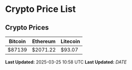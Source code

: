 # Crypto Price List

## Crypto Prices
| Bitcoin | Ethereum | Litecoin |
| ------- | -------- | -------- |
| $87139 | $2071.22 | $93.07 |
**Last Updated:** 2025-03-25 10:58 UTC
**Last Updated:** $DATE$
